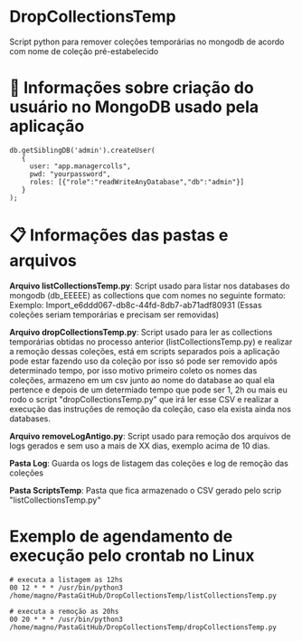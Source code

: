 # DropCollectionsTemp
Script python para remover coleções temporárias no mongodb de acordo com nome de coleção pré-estabelecido


# :hammer: Informações sobre criação do usuário no MongoDB usado pela aplicação
```
db.getSiblingDB('admin').createUser(
   {
     user: "app.managercolls",
     pwd: "yourpassword",
     roles: [{"role":"readWriteAnyDatabase","db":"admin"}]
   }
);
```


# 📋 Informações das pastas e arquivos

**Arquivo listCollectionsTemp.py**: 
Script usado para listar nos databases do mongodb (db_EEEEE) as collections que com nomes no seguinte formato: 
Exemplo: Import_e6ddd067-db8c-44fd-8db7-ab71adf80931 (Essas coleções seriam temporárias e precisam ser removidas)


**Arquivo dropCollectionsTemp.py**:
Script usado para ler as collections temporárias obtidas no processo anterior (listCollectionsTemp.py) e realizar a remoção dessas coleções, está em scripts separados pois a aplicação pode estar fazendo uso da coleção por isso só pode ser removido após determinado tempo, por isso motivo primeiro coleto os nomes das coleções, armazeno em um csv junto ao nome do database ao qual ela pertence e depois de um determiado tempo que pode ser 1, 2h ou mais eu rodo o script "dropCollectionsTemp.py" que irá ler esse CSV e realizar a execução das instruções de remoção da coleção, caso ela exista ainda nos databases.


**Arquivo removeLogAntigo.py**:
Script usado para remoção dos arquivos de logs gerados e sem uso a mais de XX dias, exemplo acima de 10 dias.


**Pasta Log**: 
Guarda os logs de listagem das coleções e log de remoção das coleções


**Pasta ScriptsTemp**: 
Pasta que fica armazenado o CSV gerado pelo scrip "listCollectionsTemp.py"


# Exemplo de agendamento de execução pelo crontab no Linux

```
# executa a listagem as 12hs
00 12 * * * /usr/bin/python3 /home/magno/PastaGitHub/DropCollectionsTemp/listCollectionsTemp.py

# executa a remoção as 20hs
00 20 * * * /usr/bin/python3 /home/magno/PastaGitHub/DropCollectionsTemp/dropCollectionsTemp.py
```


